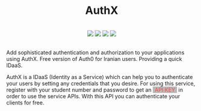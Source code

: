 <h1 align="center">
  AuthX
</h1>

<br />

<div align="center">
  <img src="https://img.shields.io/github/languages/top/amirhnajafiz/authx?style=for-the-badge" />
  <img src="https://img.shields.io/github/go-mod/go-version/amirhnajafiz/authx?color=003377&label=Go%20Version&style=for-the-badge" />
  <img src="https://img.shields.io/github/languages/code-size/amirhnajafiz/authx?style=for-the-badge" />
  <img src="https://img.shields.io/github/v/release/amirhnajafiz/authx?color=990011&style=for-the-badge" />
</div>

<br />

Add sophisticated authentication and authorization to your applications using AuthX. Free version of Auth0 for Iranian users.
Providing a quick IDaaS.

AuthX is a IDaaS (Identity as a Service) which can help you to
authenticate your users by setting any credentials that you desire.
For using this service, register with your student number and password
to get an
<span style="background: #b9b9b9; color: #ff4747; padding: 0 5px;">API KEY</span>
in order to use the service APIs.
With this API you can authenticate your clients for free.


